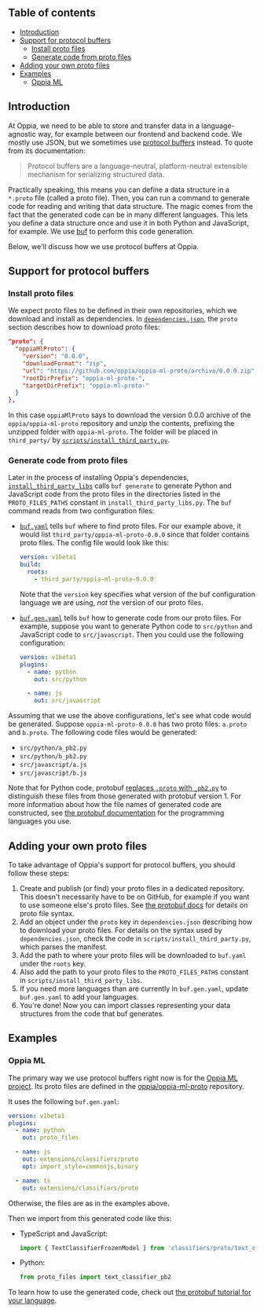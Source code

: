 ## Table of contents

* [Introduction](#introduction)
* [Support for protocol buffers](#support-for-protocol-buffers)
  * [Install proto files](#install-proto-files)
  * [Generate code from proto files](#generate-code-from-proto-files)
* [Adding your own proto files](#adding-your-own-proto-files)
* [Examples](#examples)
  * [Oppia ML](#oppia-ml)

## Introduction

At Oppia, we need to be able to store and transfer data in a language-agnostic way, for example between our frontend and backend code. We mostly use JSON, but we sometimes use [protocol buffers](https://developers.google.com/protocol-buffers/) instead. To quote from its documentation:

> Protocol buffers are a language-neutral, platform-neutral extensible mechanism for serializing structured data.

Practically speaking, this means you can define a data structure in a `*.proto` file (called a proto file). Then, you can run a command to generate code for reading and writing that data structure. The magic comes from the fact that the generated code can be in many different languages. This lets you define a data structure once and use it in both Python and JavaScript, for example. We use [buf](https://docs.buf.build) to perform this code generation.

Below, we'll discuss how we use protocol buffers at Oppia.

## Support for protocol buffers

### Install proto files

We expect proto files to be defined in their own repositories, which we download and install as dependencies. In [`dependencies.json`](https://github.com/oppia/oppia/blob/develop/dependencies.json), the `proto` section describes how to download proto files:

```json
"proto": {
  "oppiaMlProto": {
    "version": "0.0.0",
    "downloadFormat": "zip",
    "url": "https://github.com/oppia/oppia-ml-proto/archive/0.0.0.zip",
    "rootDirPrefix": "oppia-ml-proto-",
    "targetDirPrefix": "oppia-ml-proto-"
  }
},
```

In this case `oppiaMlProto` says to download the version 0.0.0 archive of the `oppia/oppia-ml-proto` repository and unzip the contents, prefixing the unzipped folder with `oppia-ml-proto`. The folder will be placed in `third_party/` by [`scripts/install_third_party.py`](https://github.com/oppia/oppia/blob/develop/scripts/install_third_party.py).

### Generate code from proto files

Later in the process of installing Oppia's dependencies, [`install_third_party_libs`](https://github.com/oppia/oppia/blob/develop/scripts/install_third_party_libs.py) calls `buf generate` to generate Python and JavaScript code from the proto files in the directories listed in the `PROTO_FILES_PATHS` constant in `install_third_party_libs.py`. The `buf` command reads from two configuration files:

* [`buf.yaml`](https://github.com/oppia/oppia/blob/develop/buf.yaml) tells `buf` where to find proto files. For our example above, it would list `third_party/oppia-ml-proto-0.0.0` since that folder contains proto files. The config file would look like this:

  ```yaml
  version: v1beta1
  build:
    roots:
      - third_party/oppia-ml-proto-0.0.0
  ```

  Note that the `version` key specifies what version of the buf configuration language we are using, _not_ the version of our proto files.

* [`buf.gen.yaml`](https://github.com/oppia/oppia/blob/develop/buf.gen.yaml) tells `buf` how to generate code from our proto files. For example, suppose you want to generate Python code to `src/python` and JavaScript code to `src/javascript`. Then you could use the following configuration:

  ```yaml
  version: v1beta1
  plugins:
    - name: python
      out: src/python

    - name: js
      out: src/javascript
  ```

Assuming that we use the above configurations, let's see what code would be generated. Suppose `oppia-ml-proto-0.0.0` has two proto files: `a.proto` and `b.proto`. The following code files would be generated:

* `src/python/a_pb2.py`
* `src/python/b_pb2.py`
* `src/javascript/a.js`
* `src/javascript/b.js`

Note that for Python code, protobuf [replaces `.proto` with `_pb2.py`](https://developers.google.com/protocol-buffers/docs/reference/python-generated#invocation) to distinguish these files from those generated with protobuf version 1. For more information about how the file names of generated code are constructed, see [the protobuf documentation](https://developers.google.com/protocol-buffers/docs/reference/overview) for the programming languages you use.

## Adding your own proto files

To take advantage of Oppia's support for protocol buffers, you should follow these steps:

1. Create and publish (or find) your proto files in a dedicated repository. This doesn't necessarily have to be on GitHub, for example if you want to use someone else's proto files. See [the protobuf docs](https://developers.google.com/protocol-buffers/docs/proto3) for details on proto file syntax.
2. Add an object under the `proto` key in `dependencies.json` describing how to download your proto files. For details on the syntax used by `dependencies.json`, check the code in `scripts/install_third_party.py`, which parses the manifest.
3. Add the path to where your proto files will be downloaded to `buf.yaml` under the `roots` key.
4. Also add the path to your proto files to the `PROTO_FILES_PATHS` constant in `scripts/install_third_party_libs`.
4. If you need more languages than are currently in `buf.gen.yaml`, update `buf.gen.yaml` to add your languages.
5. You're done! Now you can import classes representing your data structures from the code that buf generates.

## Examples

### Oppia ML

The primary way we use protocol buffers right now is for the [Oppia ML project](https://github.com/oppia/oppia-ml). Its proto files are defined in the [oppia/oppia-ml-proto](https://github.com/oppia/oppia-ml-proto) repository.

It uses the following `buf.gen.yaml`:

```yaml
version: v1beta1
plugins:
  - name: python
    out: proto_files

  - name: js
    out: extensions/classifiers/proto
    opt: import_style=commonjs,binary

  - name: ts
    out: extensions/classifiers/proto
```

Otherwise, the files are as in the examples above.

Then we import from this generated code like this:

* TypeScript and JavaScript:

  ```ts
  import { TextClassifierFrozenModel } from 'classifiers/proto/text_classifier';
  ```

* Python:

  ```python
  from proto_files import text_classifier_pb2
  ```

To learn how to use the generated code, check out [the protobuf tutorial for your language](https://developers.google.com/protocol-buffers/docs/tutorials).
